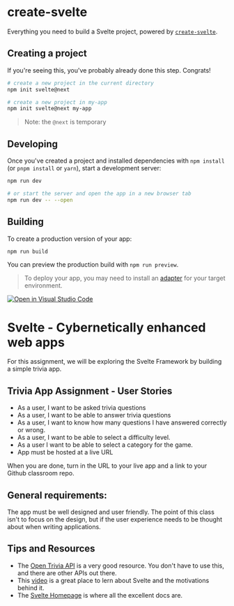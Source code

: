 # create-svelte

Everything you need to build a Svelte project, powered by [`create-svelte`](https://github.com/sveltejs/kit/tree/master/packages/create-svelte).

## Creating a project

If you're seeing this, you've probably already done this step. Congrats!

```bash
# create a new project in the current directory
npm init svelte@next

# create a new project in my-app
npm init svelte@next my-app
```

> Note: the `@next` is temporary

## Developing

Once you've created a project and installed dependencies with `npm install` (or `pnpm install` or `yarn`), start a development server:

```bash
npm run dev

# or start the server and open the app in a new browser tab
npm run dev -- --open
```

## Building

To create a production version of your app:

```bash
npm run build
```

You can preview the production build with `npm run preview`.

> To deploy your app, you may need to install an [adapter](https://kit.svelte.dev/docs/adapters) for your target environment.

<!-- asignment -->


[![Open in Visual Studio Code](https://classroom.github.com/assets/open-in-vscode-f059dc9a6f8d3a56e377f745f24479a46679e63a5d9fe6f495e02850cd0d8118.svg)](https://classroom.github.com/online_ide?assignment_repo_id=7020779&assignment_repo_type=AssignmentRepo)
# Svelte - Cybernetically enhanced web apps
For this assignment, we will be exploring the Svelte Framework by building a simple trivia app.

## Trivia App Assignment - User Stories
* As a user, I want to be asked trivia questions
* As a user, I want to be able to answer trivia questions
* As a user, I want to know how many questions I have answered correctly or wrong.
* As a user, I want to be able to select a difficulty level.
* As a user I want to be able to select a category for the game.
* App must be hosted at a live URL

When you are done, turn in the URL to your live app and a link to your Github classroom repo.

## General requirements:
The app must be well designed and user friendly. The point of this class isn't to focus on the design, but if the user experience needs to be thought about when writing applications.

## Tips and Resources
* The [Open Trivia API](https://opentdb.com/api_config.php) is a very good resource. You don't have to use this, and there are other APIs out there.
* This [video](https://youtu.be/AdNJ3fydeao) is a great place to lern about Svelte and the motivations behind it.
* The [Svelte Homepage](https://svelte.dev) is where all the excellent docs are.
